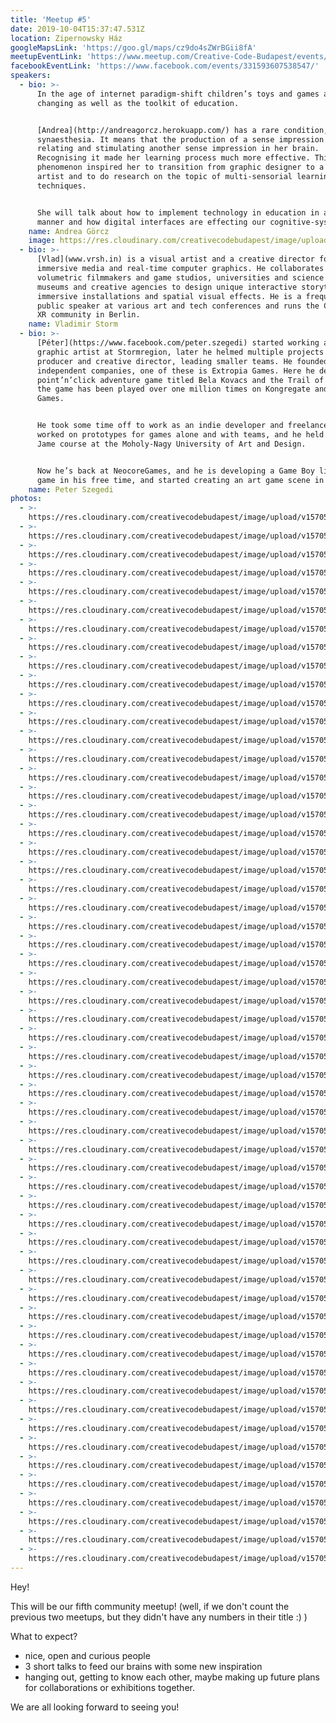 ```yaml
---
title: 'Meetup #5'
date: 2019-10-04T15:37:47.531Z
location: Zipernowsky Ház
googleMapsLink: 'https://goo.gl/maps/cz9do4sZWrBGii8fA'
meetupEventLink: 'https://www.meetup.com/Creative-Code-Budapest/events/qnhgzpyzpbkb/'
facebookEventLink: 'https://www.facebook.com/events/331593607538547/'
speakers:
  - bio: >-
      In the age of internet paradigm-shift children’s toys and games are
      changing as well as the toolkit of education.


      [Andrea](http://andreagorcz.herokuapp.com/) has a rare condition, called
      synaesthesia. It means that the production of a sense impression is
      relating and stimulating another sense impression in her brain.
      Recognising it made her learning process much more effective. This
      phenomenon inspired her to transition from graphic designer to a media
      artist and to do research on the topic of multi-sensorial learning
      techniques.


      She will talk about how to implement technology in education in a good
      manner and how digital interfaces are effecting our cognitive-system.
    name: Andrea Görcz
    image: https://res.cloudinary.com/creativecodebudapest/image/upload/v1570566473/cc6/P1080960_v8od3v.jpg
  - bio: >-
      [Vlad](www.vrsh.in) is a visual artist and a creative director focused on
      immersive media and real-time computer graphics. He collaborates with
      volumetric filmmakers and game studios, universities and science labs,
      museums and creative agencies to design unique interactive storytelling,
      immersive installations and spatial visual effects. He is a frequent
      public speaker at various art and tech conferences and runs the Creative
      XR community in Berlin.
    name: Vladimir Storm
  - bio: >-
      [Péter](https://www.facebook.com/peter.szegedi) started working as a 3D
      graphic artist at Stormregion, later he helmed multiple projects as a
      producer and creative director, leading smaller teams. He founded two
      independent companies, one of these is Extropia Games. Here he developed a
      point’n’click adventure game titled Bela Kovacs and the Trail of Blood –
      the game has been played over one million times on Kongregate and Armor
      Games. 


      He took some time off to work as an indie developer and freelancer, he
      worked on prototypes for games alone and with teams, and he held a Game
      Jame course at the Moholy-Nagy University of Art and Design. 


      Now he’s back at NeocoreGames, and he is developing a Game Boy like retro
      game in his free time, and started creating an art game scene in Budapest.
    name: Peter Szegedi
photos:
  - >-
    https://res.cloudinary.com/creativecodebudapest/image/upload/v1570566497/cc6/P1080905_mdj46t.jpg
  - >-
    https://res.cloudinary.com/creativecodebudapest/image/upload/v1570566497/cc6/P1080910_zhrfgq.jpg
  - >-
    https://res.cloudinary.com/creativecodebudapest/image/upload/v1570566497/cc6/P1080864_dyv4mm.jpg
  - >-
    https://res.cloudinary.com/creativecodebudapest/image/upload/v1570566496/cc6/P1080871_atvzdh.jpg
  - >-
    https://res.cloudinary.com/creativecodebudapest/image/upload/v1570566493/cc6/P1080872_ihygqm.jpg
  - >-
    https://res.cloudinary.com/creativecodebudapest/image/upload/v1570566492/cc6/P1080867_kkfjga.jpg
  - >-
    https://res.cloudinary.com/creativecodebudapest/image/upload/v1570566492/cc6/P1080862_cyui0s.jpg
  - >-
    https://res.cloudinary.com/creativecodebudapest/image/upload/v1570566492/cc6/P1080889_kdps1f.jpg
  - >-
    https://res.cloudinary.com/creativecodebudapest/image/upload/v1570566489/cc6/P1080903_hwop1x.jpg
  - >-
    https://res.cloudinary.com/creativecodebudapest/image/upload/v1570566489/cc6/P1080876_rrvwzo.jpg
  - >-
    https://res.cloudinary.com/creativecodebudapest/image/upload/v1570566487/cc6/P1080863_rwynvt.jpg
  - >-
    https://res.cloudinary.com/creativecodebudapest/image/upload/v1570566484/cc6/P1080861_w2jwhd.jpg
  - >-
    https://res.cloudinary.com/creativecodebudapest/image/upload/v1570566484/cc6/P1080917_ymw4lx.jpg
  - >-
    https://res.cloudinary.com/creativecodebudapest/image/upload/v1570566484/cc6/P1080928_lzjkg9.jpg
  - >-
    https://res.cloudinary.com/creativecodebudapest/image/upload/v1570566484/cc6/P1080875_irpkrg.jpg
  - >-
    https://res.cloudinary.com/creativecodebudapest/image/upload/v1570566481/cc6/P1080900_j4v9a8.jpg
  - >-
    https://res.cloudinary.com/creativecodebudapest/image/upload/v1570566479/cc6/P1080967_nme8tn.jpg
  - >-
    https://res.cloudinary.com/creativecodebudapest/image/upload/v1570566479/cc6/P1080860_j3ukwx.jpg
  - >-
    https://res.cloudinary.com/creativecodebudapest/image/upload/v1570566478/cc6/P1080966_dsteax.jpg
  - >-
    https://res.cloudinary.com/creativecodebudapest/image/upload/v1570566476/cc6/P1080970_ppype4.jpg
  - >-
    https://res.cloudinary.com/creativecodebudapest/image/upload/v1570566473/cc6/P1080960_v8od3v.jpg
  - >-
    https://res.cloudinary.com/creativecodebudapest/image/upload/v1570566473/cc6/P1080965_nryarc.jpg
  - >-
    https://res.cloudinary.com/creativecodebudapest/image/upload/v1570566472/cc6/P1080838_jmynw6.jpg
  - >-
    https://res.cloudinary.com/creativecodebudapest/image/upload/v1570566472/cc6/P1080976_l509un.jpg
  - >-
    https://res.cloudinary.com/creativecodebudapest/image/upload/v1570566470/cc6/P1080829_x4tdj5.jpg
  - >-
    https://res.cloudinary.com/creativecodebudapest/image/upload/v1570566469/cc6/P1080833_rdmwao.jpg
  - >-
    https://res.cloudinary.com/creativecodebudapest/image/upload/v1570566467/cc6/P1080977_gymfmd.jpg
  - >-
    https://res.cloudinary.com/creativecodebudapest/image/upload/v1570566465/cc6/P1080990_fr5gcy.jpg
  - >-
    https://res.cloudinary.com/creativecodebudapest/image/upload/v1570566464/cc6/P1080953_qvxage.jpg
  - >-
    https://res.cloudinary.com/creativecodebudapest/image/upload/v1570566464/cc6/P1080951_h7thmg.jpg
  - >-
    https://res.cloudinary.com/creativecodebudapest/image/upload/v1570566463/cc6/P1080950_cgm5oc.jpg
  - >-
    https://res.cloudinary.com/creativecodebudapest/image/upload/v1570566461/cc6/P1080986_zngzpa.jpg
  - >-
    https://res.cloudinary.com/creativecodebudapest/image/upload/v1570566460/cc6/P1080940_oc4gr3.jpg
  - >-
    https://res.cloudinary.com/creativecodebudapest/image/upload/v1570566458/cc6/P1080831_frgweu.jpg
  - >-
    https://res.cloudinary.com/creativecodebudapest/image/upload/v1570566458/cc6/P1080942_z7e65k.jpg
  - >-
    https://res.cloudinary.com/creativecodebudapest/image/upload/v1570566458/cc6/P1080957_jxmugm.jpg
  - >-
    https://res.cloudinary.com/creativecodebudapest/image/upload/v1570566454/cc6/P1080968_obsd9x.jpg
  - >-
    https://res.cloudinary.com/creativecodebudapest/image/upload/v1570566452/cc6/P1080983_pxziee.jpg
  - >-
    https://res.cloudinary.com/creativecodebudapest/image/upload/v1570566452/cc6/P1080884_myu8s0.jpg
  - >-
    https://res.cloudinary.com/creativecodebudapest/image/upload/v1570566452/cc6/P1080879_snaxjo.jpg
  - >-
    https://res.cloudinary.com/creativecodebudapest/image/upload/v1570566447/cc6/P1080934_fidjst.jpg
  - >-
    https://res.cloudinary.com/creativecodebudapest/image/upload/v1570566447/cc6/P1080845_ehdbww.jpg
  - >-
    https://res.cloudinary.com/creativecodebudapest/image/upload/v1570566447/cc6/P1080881_a5wwdt.jpg
  - >-
    https://res.cloudinary.com/creativecodebudapest/image/upload/v1570566446/cc6/P1080893_nrgsey.jpg
  - >-
    https://res.cloudinary.com/creativecodebudapest/image/upload/v1570566444/cc6/P1080897_kpvpo2.jpg
  - >-
    https://res.cloudinary.com/creativecodebudapest/image/upload/v1570566444/cc6/P1080854_m9ymtz.jpg
  - >-
    https://res.cloudinary.com/creativecodebudapest/image/upload/v1570566442/cc6/P1080887_uytbsb.jpg
  - >-
    https://res.cloudinary.com/creativecodebudapest/image/upload/v1570566441/cc6/P1080896_obaebz.jpg
  - >-
    https://res.cloudinary.com/creativecodebudapest/image/upload/v1570566439/cc6/P1080882_lg3bsy.jpg
  - >-
    https://res.cloudinary.com/creativecodebudapest/image/upload/v1570566436/cc6/P1080924_u7fycr.jpg
  - >-
    https://res.cloudinary.com/creativecodebudapest/image/upload/v1570566436/cc6/P1080850_qdlavl.jpg
  - >-
    https://res.cloudinary.com/creativecodebudapest/image/upload/v1570566436/cc6/P1080844_szh3qj.jpg
  - >-
    https://res.cloudinary.com/creativecodebudapest/image/upload/v1570566433/cc6/P1080921_bsuj73.jpg
  - >-
    https://res.cloudinary.com/creativecodebudapest/image/upload/v1570566430/cc6/P1080909_q5ohig.jpg
  - >-
    https://res.cloudinary.com/creativecodebudapest/image/upload/v1570566430/cc6/P1080841_dbnku1.jpg
  - >-
    https://res.cloudinary.com/creativecodebudapest/image/upload/v1570566430/cc6/P1080918_o6ynmz.jpg
  - >-
    https://res.cloudinary.com/creativecodebudapest/image/upload/v1570566426/cc6/pop_jhtf6w.gif
---
```

Hey!

This will be our fifth community meetup! (well, if we don't count the previous two meetups, but they didn't have any numbers in their title :) ) 

What to expect?

- nice, open and curious people
- 3 short talks to feed our brains with some new inspiration
- hanging out, getting to know each other, maybe making up future plans for  collaborations or exhibitions together.

We are all looking forward to seeing you!
